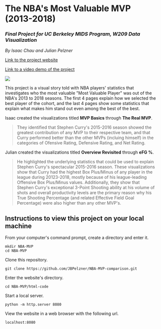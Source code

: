 # The NBA's Most Valuable MVP (2013-2018)
### _Final Project for UC Berkeley MIDS Program, W209 Data Visualization_

_By Isaac Chau and Julian Pelzner_

[Link to the project website](http://people.ischool.berkeley.edu/~jbpelzner/NBA-MVP-comparison/)

[Link to a video demo of the project](https://www.youtube.com/watch?v=drUEo_xmK04&feature=youtu.be)


![](nba_mvp.gif)


This project is a visual story told with NBA players' statistics that investigates who the most valuable "Most Valuable Player" was out of the NBA's 2013 to 2018 seasons. The first 4 pages explain how we selected the best player of the cohort, and the last 4 pages show some statistics that explain what makes him stand out even among the best of the best.

Isaac created the visualizations titled **MVP Basics** through **The Real MVP**. 
> They identified that Stephen Curry's 2015-2016 season showed the greatest contribution of any MVP to their respective team, and that Curry performed better than the other MVPs (incluing himself) in the categories of Ofensive Rating, Defensive Rating, and Net Rating.

Julian created the visualizations titled **Overview Revisited** through **eFG %**.
> He highlighted the underlying statistics that could be used to explain Stephen Curry's spectacular 2015-2016 season. These visualizations show that Curry had the highest Box Plus/Minus of any player in the league during 20123-2018, mostly because of his league-leading Offensive Box Plus/Minus values. Additionally, they show that Stephen Curry's exceptional 3-Point Shooting ability at his volume of shots and overall productivity levels are the primary reason why his True Shooting Percentage (and related Effective Field Goal Percentage) were also higher than any other MVP's.


## Instructions to view this project on your local machine
From your computer's command prompt, create a directory and enter it.
```
mkdir NBA-MVP
cd NBA-MVP
```
Clone this repository.
```
git clone https://github.com/JBPelzner/NBA-MVP-comparison.git
```
Enter the website's directory.
```
cd NBA-MVP/html-code
```
Start a local server.
```
python -m http.server 8080
```
View the website in a web browser with the following url.
```
localhost:8080
```
